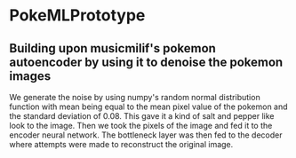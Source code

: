# PokeMLPrototype

## Building upon musicmilif's pokemon autoencoder by using it to denoise the pokemon images
   We generate the noise by using numpy's random normal distribution function with mean being equal to the mean pixel value of the pokemon and the standard deviation of 0.08. This gave it a kind of salt and pepper like look to the image. Then we took the pixels of the image and fed it to the encoder neural network. The bottleneck layer was then fed to the decoder where attempts were made to reconstruct the original image. 
